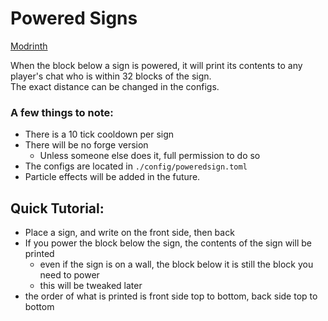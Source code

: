 # Powered Signs

[Modrinth](https://modrinth.com/mod/powered-signs)

When the block below a sign is powered, it will print its contents to any player's chat who is within 32 blocks of the sign.\
The exact distance can be changed in the configs.
### A few things to note:
- There is a 10 tick cooldown per sign
- There will be no forge version
  - Unless someone else does it, full permission to do so
- The configs are located in `./config/poweredsign.toml`
- Particle effects will be added in the future.

## Quick Tutorial:

- Place a sign, and write on the front side, then back
- If you power the block below the sign, the contents of the sign will be printed
  - even if the sign is on a wall, the block below it is still the block you need to power
  - this will be tweaked later
- the order of what is printed is front side top to bottom, back side top to bottom
